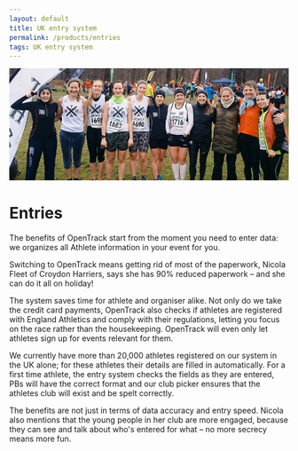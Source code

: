 ```yaml
---
layout: default
title: UK entry system
permalink: /products/entries
tags: UK entry system
---
```


![Thames Ladies](/img/gallery/thames_ladies.jpg)

# Entries

The benefits of OpenTrack start from the moment you need to enter data: we organizes all Athlete information in your event for you.

Switching to OpenTrack means getting rid of most of the paperwork, Nicola Fleet of Croydon Harriers, says she has 90% reduced paperwork – and she can do it all on holiday!

The system saves time for athlete and organiser alike. Not only do we take the credit card payments, OpenTrack also checks if athletes are registered with England Athletics and comply with their regulations, letting you focus on the race rather than the housekeeping. OpenTrack will even only let athletes sign up for events relevant for them.

We currently have more than 20,000 athletes registered on our system in the UK alone; for these athletes their details are filled in automatically. For a first time athlete, the entry system checks the fields as they are entered, PBs will have the correct format and our club picker ensures that the athletes club will exist and be spelt correctly.

The benefits are not just in terms of data accuracy and entry speed. Nicola also mentions that the young people in her club are more engaged, because they can see and talk about who's entered for what – no more secrecy means more fun.